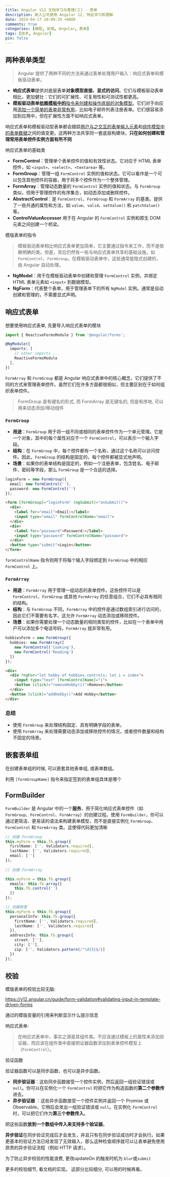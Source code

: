 ```yaml
---
title: Angular V12 文档学习与整理(三) - 表单
description: 新入公司使用 Angular 12, 特此学习和理解
date: 2024-04-17 10:09:29 +0800
comments: true
categories: [编程, 前端, Angular, 表单]
tags: [技术, Angular]
pin: false 
---
```


## 两种表单类型

> Angular 提供了两种不同的方法来通过表单处理用户输入：响应式表单和模板驱动表单。

- **响应式表单**提供对底层表单**对象模型直接、显式的访问**。它们与模板驱动表单相比，更加健壮：它们的可扩展性、可复用性和可测试性都更高。
- **模板驱动表单<u>**依赖**模板中的**指令来创建和操作底层的对象模型</u>。它们对于向应用<u>添加一个简单的表单非常有用</u>，比如电子邮件列表注册表单。它们很容易添加到应用中，但在扩展性方面不如响应式表单。



响应式表单和模板驱动型表单都会跟踪<u>用户与之交互的表单输入元素</u>和<u>组件模型中的表单数据</u>之间的值变更。这两种方法共享同一套底层构建块，**只在如何创建和管理常用表单控件实例方面有所不同**



响应式表单的基础类

- **FormControl**：管理单个表单控件的值和有效性状态。它对应于 HTML 表单控件，如 `<input>`、`<select>`、`<textarea>` 等。
- **FormGroup**：管理一组 `FormControl` 实例的值和状态。它可以看作是一个可以包含其他控件的容器，用于将多个控件作为一个整体管理。
- **FormArray**：管理动态数量的 `FormControl` 实例的值和状态。与 `FormGroup` 类似，但用于管理控件的有序集合，如动态添加或删除控件。
- **AbstractControl**：是 `FormControl`、`FormGroup` 和 `FormArray` 的基类。提供了一些共通的属性和方法，如 `value`、`valid`、`setValue()` 和 `patchValue()` 等。
- **ControlValueAccessor** 用于在 Angular 的 `FormControl` 实例和原生 DOM 元素之间创建一个桥梁。

模版表单的指令

> 模板驱动表单相比响应式表单更加简单，它主要通过指令来工作，而不是依赖明确的类。但是，背后仍然有一些与响应式表单共享的基础设施，如 `FormControl`、`FormGroup`。在模板驱动表单中，这些通常是隐式创建的，由 Angular 自动处理。

- **NgModel**：用于在模板驱动表单中创建和管理 `FormControl` 实例，并绑定 HTML 表单元素如 `<input>` 到数据模型。
- **NgForm**：代表整个表单，用于管理表单下的所有 `NgModel` 实例。通常是自动创建和管理的，不需要显式声明。





## 响应式表单

想要使用响应式表单, 先要导入响应式表单的模块

```ts
import { ReactiveFormsModule } from '@angular/forms';

@NgModule({
  imports: [
    // other imports ...
    ReactiveFormsModule
  ],
})
```



`FormArray` 和 `FormGroup` 都是 Angular 响应式表单中的核心概念，它们提供了不同的方式来管理表单控件。虽然它们在许多方面都很相似，但主要区别在于如何组织表单控件。

> FormGroup 是有键名的形式, 而 FormArray 是无键名的, 但是有序地, 可以用来动态添加/移动组件

### `FormGroup`

- **用途**：`FormGroup` 用于将一组不同或相同的表单控件作为一个单元管理。它是一个对象，其中的每个属性对应于一个 `FormControl`，可以表示一个输入字段。
- **结构**：在 `FormGroup` 中，每个控件都有一个名称，通过这个名称可以访问控件。因此，`FormGroup` 的结构是固定的，每个控件都被显式地声明。
- **场景**：如果你的表单结构是固定的，例如一个注册表单，包含姓名、电子邮件、密码等字段，那么 `FormGroup` 是一个合适的选择。

```ts
loginForm = new FormGroup({
  email: new FormControl(''),
  password: new FormControl('')
});

```

```html
<form [formGroup]="loginForm" (ngSubmit)="onSubmit()">
  <div>
    <label for="email">Email:</label>
    <input type="email" formControlName="email">
  </div>
  <div>
    <label for="password">Password:</label>
    <input type="password" formControlName="password">
  </div>
  <button type="submit">Login</button>
</form>

```

`formControlName` 指令则用于将每个输入字段绑定到 `FormGroup` 中的相应 `FormControl` 上。

### `FormArray`

- **用途**：`FormArray` 用于管理一组动态的表单控件。这些控件可以是 `FormControl`、`FormGroup` 或其他 `FormArray` 的任意组合，它们不必具有相同的结构。
- **结构**：与 `FormGroup` 不同，`FormArray` 中的控件是通过数组索引进行访问的，因此它们不需要有名字。这允许 `FormArray` 动态添加或移除控件。
- **场景**：如果你需要处理一个动态数量的相同类型的控件，比如在一个表单中用户可以添加多个电话号码，`FormArray` 就非常有用。

```ts
hobbiesForm = new FormGroup({
  hobbies: new FormArray([
    new FormControl('Cooking'),
    new FormControl('Reading')
  ])
});

```

```html
<div>
  <div *ngFor="let hobby of hobbies.controls; let i = index">
    <input type="text" [formControlName]="i">
    <button (click)="removeHobby(i)">Remove</button>
  </div>
  <button (click)="addHobby()">Add Hobby</button>
</div>

```



### 总结

- 使用 `FormGroup` 来处理结构固定、具有明确字段的表单。
- 使用 `FormArray` 来处理需要动态添加或移除控件的情况，或者控件数量和结构不固定的场景。

## 嵌套表单组

在创建表单组的时候, 可以嵌套其他表单组, 或表单数组。

利用 `[formGroupName]` 指令来指定签到的表单组具体是哪个



## FormBuilder

`FormBuilder` 是 Angular 中的一个**服务**，用于简化响应式表单控件（如 `FormGroup`、`FormControl`、`FormArray`）的创建过程。使用 `FormBuilder`，你可以通过更简洁、更易读的语法来构建表单模型，而不是直接实例化 `FormGroup`、`FormControl` 和 `FormArray` 类。这使得代码更加清晰



```ts
// 创建 FormGroup
this.myForm = this.fb.group({
  firstName: ['', Validators.required],
  lastName: ['', Validators.required],
  email: ['']
});
 
// 创建 FormArray

this.myForm = this.fb.group({
  emails: this.fb.array([
    this.fb.control('')
  ])
});

// 创建嵌套
this.myForm = this.fb.group({
  personalInfo: this.fb.group({
    firstName: ['', Validators.required],
    lastName: ['', Validators.required]
  }),
  addressInfo: this.fb.group({
    street: [''],
    city: [''],
    zip: ['', Validators.pattern(/^\d{5}$/)]
  })
});

```



## 校验

模版表单的校验比较无脑:

https://v12.angular.cn/guide/form-validation#validating-input-in-template-driven-forms

通过的模版变量的引用来判断显示什么提示信息



响应式表单:

> 在响应式表单中，事实之源是其组件类。不应该通过模板上的属性来添加验证器，而应该在组件类中直接把证器函数添加到表单控件模型上（`FormControl`）。

验证函数

验证器函数可以是同步函数，也可以是异步函数。

- **同步验证器**：这些同步函数接受一个控件实例，然后返回一组验证错误或 `null`。你可以在实例化一个 `FormControl` 时把它作为构造函数的**第二个参数传**进去。
- **异步验证器** ：这些异步函数接受一个控件实例并返回一个 Promise 或 Observable，它稍后会发出一组验证错误或 `null`。在实例化 `FormControl` 时，可以把它们作为**第三个参数传入**。

把这些函数**放到一个数组中传入来支持多个验证器**。



**异步验证**在同步验证完成后才会发生，并且只有在同步验证成功时才会执行。如果更基本的验证方法已经发现了无效输入，那么这种检查顺序就可以让表单避免使用昂贵的异步验证流程（例如 HTTP 请求）。

为了防止异步校验的性能浪费, 更改updateOn 的触发时机为 `blur`或`submit`



更多的校验细节, 看文档的实现。 这部分比较细分, 可以用的时候再看。











